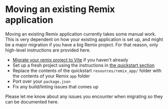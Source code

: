 # Moving an existing Remix application

Moving an existing Remix application currently takes some manual work.
This is very dependent on how your existing application is set up, and might be a major migration if you have a big Remix project.
For that reason, only high-level instructions are provided here.

- [Migrate your remix project to Vite](https://remix.run/docs/en/main/future/vite#migrating) if you haven't already
- Set up a fresh project using the instructions in [the quickstart section](./quickstart)
- Replace the contents of the quickstart `resources/remix_app/` folder with the contents of your Remix `app` folder
- Port over your `package.json`
- Fix any build/linting issues that comes up

Please let me know about any issues you encounter when migrating so they can be documented here.